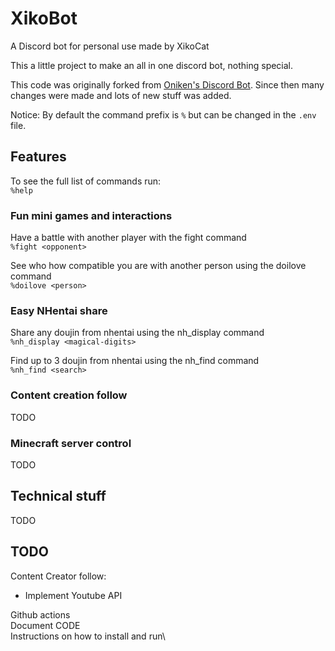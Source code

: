 # XikoBot

A Discord bot for personal use made by XikoCat

This a little project to make an all in one discord bot, nothing special.

This code was originally forked from [Oniken's Discord Bot](https://github.com/OnikenX/discord-bot). Since then many changes were made and lots of new stuff was added.

Notice:
By default the command prefix is `%` but can be changed in the `.env` file.

## Features

To see the full list of commands run:\
`%help`

### Fun mini games and interactions

Have a battle with another player with the fight command\
 `%fight <opponent>`

See who how compatible you are with another person using the doilove command\
 `%doilove <person>`

### Easy NHentai share

Share any doujin from nhentai using the nh_display command\
 `%nh_display <magical-digits>`

Find up to 3 doujin from nhentai using the nh_find command\
 `%nh_find <search>`

### Content creation follow

TODO

### Minecraft server control

TODO

## Technical stuff

TODO

## TODO

Content Creator follow:

- Implement Youtube API

Github actions\
Document CODE\
Instructions on how to install and run\
